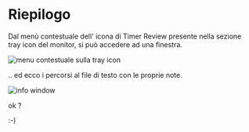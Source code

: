 # Riepilogo

Dal men&#x00F9; contestuale dell' icona di Timer Review presente nella sezione tray icon del monitor, si pu&#x00F2; accedere ad una finestra.

![menu contestuale sulla tray icon](images/tr_menu_contestuale_icon_tray.png)


.. ed ecco i percorsi al file di testo con le proprie note.

![info window](images/tr_info_window.png)

ok ? 


:-)


